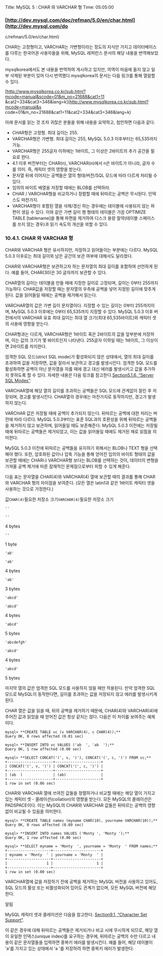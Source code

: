 Title: MySQL 5 : CHAR 와 VARCHAR 형
Time: 05:05:00

### [http://dev.mysql.com/doc/refman/5.0/en/char.html](http://dev.mysql.com/do
c/refman/5.0/en/char.html)

CHAR는 고정형이고, VARCHAR는 가변형이라는 정도의 지식만 가지고 데이터베이스를 다루는 한국어권 사용자들을 위해, MySQL 레퍼런스
문서의 해당 내용을 번역해보았다.

  

mysqlkorea에서도 본 내용을 번역하여 게시하고 있지만, 의역이 마음에 들지 않고 일부 삭제된 부분이 있어 다시
번역했다.mysqlkorea의 문서는 다음 링크를 통해 열람할 수 있다.

[http://www.mysqlkorea.co.kr/sub.html?mcode=manual&scode=01&m_no=21688&cat1=11
&cat2=334&cat3=346&lang=k](http://www.mysqlkorea.co.kr/sub.html?mcode=manual&s
code=01&m_no=21688&cat1=11&cat2=334&cat3=346&lang=k)

  

  

아래 문서를 읽는 것 조차 귀찮은 분들을 위해 내용을 요약하고, 첨언하면 다음과 같다.

  * CHAR형은 고정형. 최대 길이는 255.
  * VARCHAR형은 가변형. 최대 길이는 255, MySQL 5.0.3 이후부터는 65,535까지 가능.
  * VARCHAR형은 255글자 이하에는 1바이트, 그 이상은 2바이트의 추가 공간을 필요로 한다.
  * 4.1 이후 버전부터는 CHAR(n), VARCHAR(n)에서 n은 바이트가 아니라, 글자 수를 의미. 즉, 캐릭터 셋의 영향을 받는다.
  * 문자열 뒤에 이어지는 공백들은 열의 형태/버전/SQL 모드에 따라 다르게 처리될 수 있다.
  * 임의의 바이트 배열을 저장할 때에는 BLOB를 선택하라.
  * CHAR / VARCHAR형을 비교하거나 정렬할 때에 뒤따르는 공백은 무시된다. 인덱스도 마찬가지.
  * VARCHAR형이 포함된 열을 삭제/갱신 하는 경우에는 테이블에 사용되지 않는 파편이 생길 수 있다. 이와 같은 가변 길이 행 형태의 테이블은 가끔 OPTIMIZE TABLE [tablename]을 통해 파편을 제거하여 디스크 용량 절약(테이블 스페이스를 쓰지 않는 경우)과 읽기 속도의 개선을 꾀할 수 있다.

  

  

### 10.4.1. CHAR 와 VARCHAR 형

CHAR와 VARCHAR 형은 유사하지만, 저장하고 읽어들이는 부분에는 다르다. MySQL 5.0.3 이후로는 최대 길이와 남은 공간의 보관
여부에 대해서도 달라졌다.

CHAR와 VARCHAR형은 보관하고자 하는 문자열의 최대 길이를 포함하여 선언하게 된다. 예를 들어, CHAR(30)은 30 글자까지
보관할 수 있다.

CHAR열의 길이는 테이블을 만들 때에 지정한 길이로 고정되며, 길이는 0부터 255까지 가능하다. CHAR값을 저장할 때는 문자열의 우측에
공백을 넣어 지정된 길이에 맞추게 된다. 값을 읽어들일 때에는 공백을 제거해서 읽는다.

VARCHAR열의 값은 가변 길이 문자열이다. 지정할 수 있는 길이는 0부터 255까지이며, MySQL 5.0.3 이후에는 0부터
65,535까지 지정할 수 있다. MySQL 5.0.3 이후 버전에서의 VARCHAR 유효 최대 길이는 최대 열 크기(최대
65,535바이트)와 캐릭터 셋의 사용에 영향을 받는다.

CHAR형과는 다르게, VARCHAR형은 1바이트 혹은 2바이트의 값을 앞부분에 저장하며, 이는 값의 크기가 몇 바이트인지 나타낸다.
255글자 이하일 때는 1바이트, 그 이상이면 2바이트를 차지한다.

엄격한 SQL 모드(strict SQL mode)가 활성화되지 않은 상태에서, 열의 최대 길이를 초과하여 값을 저장하면, 값을 잘라서
보관하고 경고를 발생시킨다. 엄격한 SQL 모드를 활성화하면 공백이 아닌 문자열을 자를 때에 경고 대신 에러를 발생시키고 값을 추가하지
못하도록 할 수 있다. 자세한 내용은 다음 링크를 참고한다.[Section5.1.6, “Server SQL
Modes”](http://dev.mysql.com/doc/refman/5.0/en/server-sql-mode.html).

VARCHAR열에 해당 열의 길이를 초과하는 공백들은 SQL 모드에 관계없이 잘린 후 저장되며, 경고를 발생시킨다. CHAR열의 경우에는
마찬가지로 동작하지만, 경고가 발생하지 않는다.

VARCHAR 값은 저장될 때에 공백이 추가되지 않는다. 뒤따르는 공백에 대한 처리는 버전에 따라 다르다. MySQL 5.0.3부터는 표준
SQL과의 호환성을 위해 뒤따르는 공백들을 제거하지 않고 보관하며, 읽어들일 때도 보존해준다. MySQL 5.0.3 이전에는 저장될 때에
뒤따르는 공백들은 제거되었고, 이는 값을 읽어들일 때에도 제거된 채로 읽힘을 의미한다.

MySQL 5.0.3 이전에 뒤따르는 공백들을 유지하기 위해서는 BLOB나 TEXT 형을 선택해야 했다. 또한, 암호화된 값이나 압축 기능을
통해 얻어진 임의의 바이트 형태의 값을 보관할 때에는 CHAR나 VARCHAR형 보다는 BLOB를 선택하는 것이, 데이터의 변형을 가져올
공백 제거에 따른 잠재적인 문제점으로부터 피할 수 있게 해준다.

다음 표는 문자열을 CHAR(4)와 VARCHAR(4) 열에 보관할 때의 결과를 통해 CHAR와 VARCHAR 형의 차이점을 보여준다.
(모든 열은 latin1과 같은 1바이트 캐릭터 셋을 사용하는 것으로 가정한다.)

값`CHAR(4)`필요한 저장소 크기`VARCHAR(4)`필요한 저장소 크기

`''`

`''`

4 bytes

`''`

1 byte

`'ab'`

`'ab'`

4 bytes

`'ab'`

3 bytes

`'abcd'`

`'abcd'`

4 bytes

`'abcd'`

5 bytes

`'abcdefgh'`

`'abcd'`

4 bytes

`'abcd'`

5 bytes

마지막 열의 값은 엄격한 SQL 모드를 사용하지 않을 때만 적용된다. 만약 엄격한 SQL 모드로 MySQL이 동작한다면, 길이를 초과하는
값을 저장되지 않고 에러를 발생시키게 된다.

CHAR 열은 값을 읽을 때, 뒤의 공백을 제거하기 때문에, CHAR(4)와 VARCHAR(4)에 주어진 값과 읽었을 때 얻어진 값은 항상
같지는 않다. 다음은 이 차이를 보여주는 예제이다.

    
    mysql> **CREATE TABLE vc (v VARCHAR(4), c CHAR(4));**
    Query OK, 0 rows affected (0.01 sec)
    
    mysql> **INSERT INTO vc VALUES ('ab  ', 'ab  ');**
    Query OK, 1 row affected (0.00 sec)
    
    mysql> **SELECT CONCAT('(', v, ')'), CONCAT('(', c, ')') FROM vc;**
    +---------------------+---------------------+
    | CONCAT('(', v, ')') | CONCAT('(', c, ')') |
    +---------------------+---------------------+
    | (ab  )              | (ab)                |
    +---------------------+---------------------+
    1 row in set (0.06 sec)
    

  

CHAR와 VARCHAR 열에 쓰여진 값들을 정렬하거나 비교할 때에는 해당 열이 가지고 있는 캐릭터 셋 - 콜레이션(collation)의
영향을 받는다. 모든 MySQL의 콜레이션은PADSPACE이다. 이는 MySQL의 CHAR와 VARCHAR 값들은 뒤따르는 공백의 영향 없이
비교될 수 있음을 의미한다.

    
    mysql> **CREATE TABLE names (myname CHAR(10), yourname VARCHAR(10));**
    Query OK, 0 rows affected (0.09 sec)
    
    mysql> **INSERT INTO names VALUES ('Monty ', 'Monty ');**
    Query OK, 1 row affected (0.00 sec)
    
    mysql> **SELECT myname = 'Monty  ', yourname = 'Monty  ' FROM names;**
    +--------------------+----------------------+
    | myname = 'Monty  ' | yourname = 'Monty  ' |
    +--------------------+----------------------+
    |                  1 |                    1 |
    +--------------------+----------------------+
    1 row in set (0.00 sec)
    

VARCHAR열에 값을 저장하기 전에 공백을 제거하는 MySQL 버전을 사용하고 있어도, SQL 모드의 활성 또는 비활성화되어 있어도 관계가
없으며, 모든 MySQL 버전에 해당한다.

알림

MySQL 캐릭터 셋과 콜레이션은 다음을 참고한다. [Section9.1, “Character Set
Support”](http://dev.mysql.com/doc/refman/5.0/en/charset.html).

이 같은 경우에 대해 뒤따르는 공백들은 제거되거나 비교 시에 무시하게 되므로, 해당 열이 유일한 인덱스(unique index)를 요구하는
경우에, 뒤따르는 공백의 수만 다르고 내용이 같은 문자열들을 입력하면 중복키 에러를 발생시킨다. 예를 들어, 해당 테이블이 'a'를 가지고
있는 상태에서 'a '를 저장하려 하면 중복키 에러가 발생한다.


